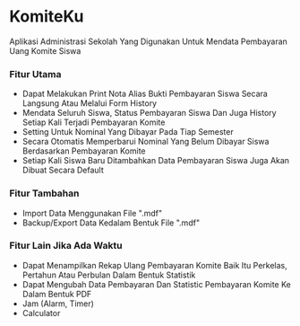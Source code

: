 # KomiteKu
Aplikasi Administrasi Sekolah Yang Digunakan Untuk Mendata Pembayaran Uang Komite Siswa

### Fitur Utama
- Dapat Melakukan Print Nota Alias Bukti Pembayaran Siswa Secara Langsung Atau Melalui Form History
- Mendata Seluruh Siswa, Status Pembayaran Siswa Dan Juga History Setiap Kali Terjadi Pembayaran Komite
- Setting Untuk Nominal Yang Dibayar Pada Tiap Semester
- Secara Otomatis Memperbarui Nominal Yang Belum Dibayar Siswa Berdasarkan Pembayaran Komite
- Setiap Kali Siswa Baru Ditambahkan Data Pembayaran Siswa Juga Akan Dibuat Secara Default

### Fitur Tambahan
- Import Data Menggunakan File ".mdf"
- Backup/Export Data Kedalam Bentuk File ".mdf" 

### Fitur Lain Jika Ada Waktu
- Dapat Menampilkan Rekap Ulang Pembayaran Komite Baik Itu Perkelas, Pertahun Atau Perbulan Dalam Bentuk Statistik
- Dapat Mengubah Data Pembayaran Dan Statistic Pembayaran Komite Ke Dalam Bentuk PDF
- Jam (Alarm, Timer)
- Calculator
